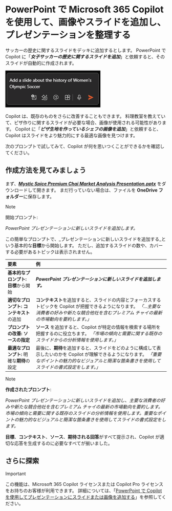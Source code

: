# PowerPoint で Microsoft 365 Copilot を使用して、画像やスライドを追加し、プレゼンテーションを整理する

サッカーの歴史に関するスライドをデッキに追加するとします。  PowerPoint で Copilot に「**_女子サッカーの歴史に関するスライドを追加_**」と依頼すると、そのスライドが自動的に作成されます。

![プロンプトが入力された PowerPoint の作成ボックスの Copilot のスクリーンショット。](../media/edit_copilot-add-slides-powerpoint.png)

Copilot は、既存のものをさらに改善することもできます。 料理教室を教えていて、ピザ作りに関するスライドが必要な場合、画像が使用される可能性があります。  Copilot に「**_ピザ生地を作っているシェフの画像を追加_**」と依頼すると、Copilot はスライドをより魅力的にする最適な画像を見つけます。

次のプロンプトで試してみて、Copilot が何を思いつくことができるかを確認してください。

## 作成方法を見てみましょう

まず、**_[Mystic Spice Premium Chai Market Analysis Presentation.pptx](https://go.microsoft.com/fwlink/?linkid=2268768)_** をダウンロードして開きます。 まだ行っていない場合は、ファイルを **OneDrive フォルダー**に保存します。

> [!NOTE]
> 開始プロンプト:
>
> _PowerPoint プレゼンテーションに新しいスライドを追加します。_

この簡単なプロンプトで、_プレゼンテーションに新しいスライドを追加する_という基本的な**目標**から開始します。 ただし、追加するスライドの数や、カバーする必要があるトピックは表示されません。

| 要素 | 例 |
| :------ | :------- |
| **基本的なプロンプト:** **目標**から開始 | **_PowerPoint プレゼンテーションに新しいスライドを追加します。_** |
| **適切なプロンプト:** **コンテキスト**の追加 | **コンテキスト**を追加すると、スライドの内容とフォーカスするトピックを Copilot が把握できるようになります。 _「...主要な消費者の好みや新たな競合他社を含むプレミアム チャイの最新の市場動向を要約します。」_ |
| **プロンプトの改善:** **ソースの指定** | **ソース** を追加すると、Copilot が特定の情報を検索する場所を把握するのに役立ちます。 _「市場の傾向と需要に関する既存のスライドからの分析情報を使用します。」_ |
| **最適なプロンプト:** 明確な**期待**の設定 | 最後に、**期待**を追加すると、スライドをどのように構成して表示したいのかを Copilot が理解できるようになります。 _「重要なポイントの魅力的なビジュアルと簡潔な箇条書きを使用してスライドの書式設定をします。」_ |

> [!NOTE]
> **作成されたプロンプト**:
>
> _PowerPoint プレゼンテーションに新しいスライドを追加し、主要な消費者の好みや新たな競合他社を含むプレミアム チャイの最新の市場動向を要約します。市場の傾向と需要に関する既存のスライドの分析情報を使用します。重要なポイントの魅力的なビジュアルと簡潔な箇条書きを使用してスライドの書式設定をします。_

**目標**、**コンテキスト**、**ソース**、**期待される回答**がすべて提示され、Copilot が適切な応答を生成するのに必要なすべてが揃いました。

## さらに探索

> [!IMPORTANT]
> この機能は、Microsoft 365 Copilot ライセンスまたは Copilot Pro ライセンスをお持ちのお客様が利用できます。 詳細については、「[PowerPoint で Copilot を使用してプレゼンテーションにスライドまたは画像を追加する](https://support.microsoft.com/office/add-a-slide-or-image-to-your-presentation-with-copilot-in-powerpoint-ae906e57-db71-4f46-8ed5-c1e2cebe6a80)」を参照してください。
